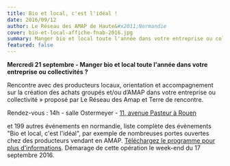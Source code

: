 ```yaml
---
title: Bio et local, c'est l'idéal !
date: 2016/09/12
author: Le Réseau des AMAP de Haute&#x2011;Normandie
cover: bio-et-local-affiche-fnab-2016.jpg
summary: Manger bio et local toute l'année dans votre entreprise ou collectivités ?? et 199 autres événements en normandie ...
featured: false
---
```

   
**Mercredi 21 septembre - Manger bio et local toute l'année dans votre entreprise ou collectivités ?**

Rencontre avec des producteurs locaux, orientation et accompagnement sur la création des achats groupés et/ou d’AMAP dans votre entreprise ou collectivité »
proposé par Le Réseau des Amap et Terre de rencontre.

Rendez-vous : 14h - salle Ostermeyer - [11, avenue Pasteur à Rouen](http://www.openstreetmap.org/#map=19/49.44445/1.07836)

et 199 autres événements en normandie, liste complète des évènements "Bio et local, c'est l'idéal", par exemple de nombreuses portes ouvertes chez des producteurs vendant en AMAP. [Téléchargez le programme pour plus d'informations](http://www.bio-normandie.org/wp-content/uploads/2015/09/PROGRAMME-NORMANDIE-BEL-MAIL.pdf). Démarage de cette opération le week-end du 17 septembre 2016.
